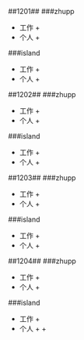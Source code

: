 ##1201##
###zhupp
+ 工作
	+ 
+ 个人
	+ 

###island
+ 工作
	+ 
+ 个人
	+ 

##1202##
###zhupp
+ 工作
	+ 
+ 个人
	+ 

###island
+ 工作
	+ 
+ 个人
	+ 

##1203##
###zhupp
+ 工作
	+ 
+ 个人
	+ 

###island
+ 工作
	+ 
+ 个人
	+ 

##1204##
###zhupp
+ 工作
	+ 
+ 个人
	+ 

###island
+ 工作
	+ 
+ 个人
	+ 
	+ 